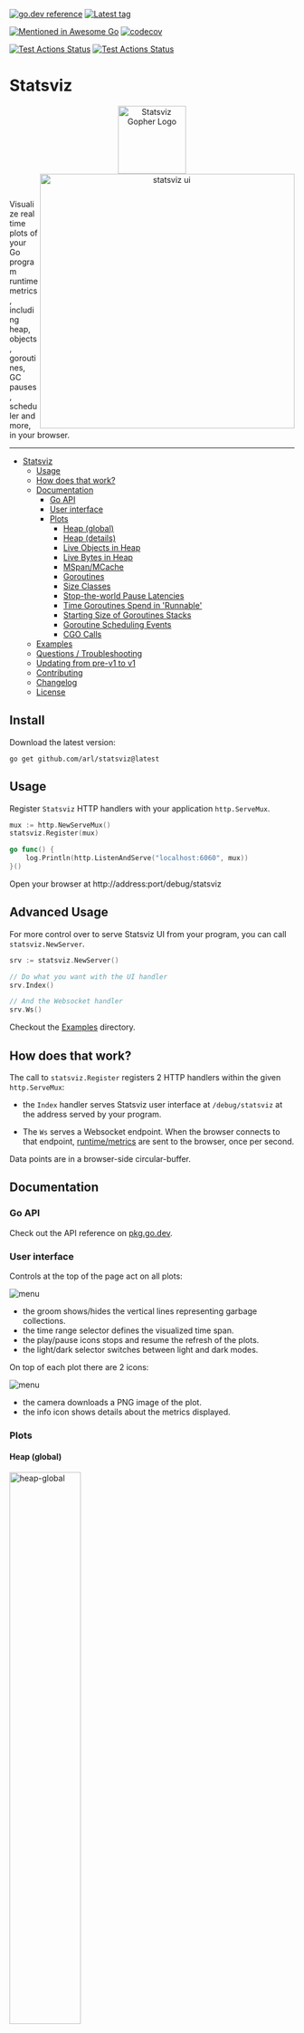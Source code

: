 [![go.dev reference](https://img.shields.io/badge/go.dev-reference-007d9c?logo=go&logoColor=white&style=round-square)](https://pkg.go.dev/github.com/arl/statsviz)
[![Latest tag](https://img.shields.io/github/tag/arl/statsviz.svg)](https://github.com/arl/statsviz/tag/)

[![Mentioned in Awesome Go](https://awesome.re/mentioned-badge.svg)](https://github.com/avelino/awesome-go)
[![codecov](https://codecov.io/gh/arl/statsviz/branch/main/graph/badge.svg)](https://codecov.io/gh/arl/statsviz)

[![Test Actions Status](https://github.com/arl/statsviz/workflows/Tests-linux/badge.svg)](https://github.com/arl/statsviz/actions)
[![Test Actions Status](https://github.com/arl/statsviz/workflows/Tests-others/badge.svg)](https://github.com/arl/statsviz/actions)

# Statsviz

<p align="center">
  <img alt="Statsviz Gopher Logo" width="120" src="https://raw.githubusercontent.com/arl/statsviz/readme-docs/logo.png?sanitize=true">
  <img alt="statsviz ui" width="450" align="right" src="https://github.com/arl/statsviz/raw/readme-docs/window.png">
</p>
<br/>

Visualize real time plots of your Go program runtime metrics, including heap, objects, goroutines, GC pauses, scheduler and more, in your browser.

<hr>

- [Statsviz](#statsviz)
  - [Usage](#usage)
  - [How does that work?](#how-does-that-work)
  - [Documentation](#documentation)
    - [Go API](#go-api)
    - [User interface](#user-interface)
    - [Plots](#plots)
      - [Heap (global)](#heap-global)
      - [Heap (details)](#heap-details)
      - [Live Objects in Heap](#live-objects-in-heap)
      - [Live Bytes in Heap](#live-bytes-in-heap)
      - [MSpan/MCache](#mspanmcache)
      - [Goroutines](#goroutines)
      - [Size Classes](#size-classes)
      - [Stop-the-world Pause Latencies](#stop-the-world-pause-latencies)
      - [Time Goroutines Spend in 'Runnable'](#time-goroutines-spend-in-runnable)
      - [Starting Size of Goroutines Stacks](#starting-size-of-goroutines-stacks)
      - [Goroutine Scheduling Events](#goroutine-scheduling-events)
      - [CGO Calls](#cgo-calls)
  - [Examples](#examples)
  - [Questions / Troubleshooting](#questions--troubleshooting)
  - [Updating from pre-v1 to v1](#updating-from-pre-v1-to-v1)
  - [Contributing](#contributing)
  - [Changelog](#changelog)
  - [License](#license)

## Install

Download the latest version:

```
go get github.com/arl/statsviz@latest
```

## Usage

Register `Statsviz` HTTP handlers with your application `http.ServeMux`.

```go
mux := http.NewServeMux()
statsviz.Register(mux)

go func() {
    log.Println(http.ListenAndServe("localhost:6060", mux))
}()
```

Open your browser at http://address:port/debug/statsviz

## Advanced Usage

For more control over to serve Statsviz UI from your program, you can call `statsviz.NewServer`.

```go
srv := statsviz.NewServer()

// Do what you want with the UI handler
srv.Index()

// And the Websocket handler
srv.Ws()
```

Checkout the [Examples](_example) directory.

## How does that work?

The call to `statsviz.Register` registers 2 HTTP handlers within the given `http.ServeMux`:

- the `Index` handler serves Statsviz user interface at `/debug/statsviz` at the address served by your program.

- The `Ws` serves a Websocket endpoint. When the browser connects to that endpoint, [runtime/metrics](https://pkg.go.dev/runtime/metrics) are sent to the browser, once per second.

Data points are in a browser-side circular-buffer.

## Documentation

### Go API

Check out the API reference on [pkg.go.dev](https://pkg.go.dev/github.com/arl/statsviz#section-documentation).

### User interface

Controls at the top of the page act on all plots:

<img alt="menu" src="https://github.com/arl/statsviz/raw/readme-docs/menu-002.png">

- the groom shows/hides the vertical lines representing garbage collections.
- the time range selector defines the visualized time span.
- the play/pause icons stops and resume the refresh of the plots.
- the light/dark selector switches between light and dark modes.

On top of each plot there are 2 icons:

<img alt="menu" src="https://github.com/arl/statsviz/raw/readme-docs/plot.menu-001.png">

- the camera downloads a PNG image of the plot.
- the info icon shows details about the metrics displayed.

### Plots

#### Heap (global)

<img width="50%" alt="heap-global" src="https://github.com/arl/statsviz/raw/readme-docs/runtime-metrics/heap-global.png">

#### Heap (details)

<img width="50%" alt="heap-details" src="https://github.com/arl/statsviz/raw/readme-docs/runtime-metrics/heap-details.png">

#### Live Objects in Heap

<img width="50%" alt="live-objects" src="https://github.com/arl/statsviz/raw/readme-docs/runtime-metrics/live-objects.png">

#### Live Bytes in Heap

<img width="50%" alt="live-bytes" src="https://github.com/arl/statsviz/raw/readme-docs/runtime-metrics/live-bytes.png">

#### MSpan/MCache

<img width="50%" alt="mspan-mcache" src="https://github.com/arl/statsviz/raw/readme-docs/runtime-metrics/mspan-mcache.png">

#### Goroutines

<img width="50%" alt="goroutines" src="https://github.com/arl/statsviz/raw/readme-docs/runtime-metrics/goroutines.png">

#### Size Classes

<img width="50%" alt="size-classes" src="https://github.com/arl/statsviz/raw/readme-docs/runtime-metrics/size-classes.png">

#### Stop-the-world Pause Latencies

<img width="50%" alt="gc-pauses" src="https://github.com/arl/statsviz/raw/readme-docs/runtime-metrics/gc-pauses.png">

#### Time Goroutines Spend in 'Runnable'

<img width="50%" alt="runnable-time" src="https://github.com/arl/statsviz/raw/readme-docs/runtime-metrics/runnable-time.png">

#### Starting Size of Goroutines Stacks

<img width="50%" alt="gc-stack-size" src="https://github.com/arl/statsviz/raw/readme-docs/runtime-metrics/gc-stack-size.png">

#### Goroutine Scheduling Events

<img width="50%" alt="sched-events" src="https://github.com/arl/statsviz/raw/readme-docs/runtime-metrics/sched-events.png">

#### CGO Calls

<img width="50%" alt="cgo" src="https://github.com/arl/statsviz/raw/readme-docs/runtime-metrics/cgo.png">

## Examples

Check out the [\_example](./_example/README.md) directory to see various ways to use Statsviz, such as:

- use of `http.DefaultServeMux` or your own `http.ServeMux`
- wrap HTTP handler behind a middleware
- register the web page at `/foo/bar` instead of `/debug/statsviz`
- use `https://` rather than `http://`
- register Statsviz handlers with various Go HTTP libraries/frameworks:
  - [echo](https://github.com/labstack/echo/)
  - [fasthttp](https://github.com/valyala/fasthttp)
  - [fiber](https://github.com/gofiber/fiber/)
  - [gin](https://github.com/gin-gonic/gin)
  - and many others thanks to many contributors!

## Questions / Troubleshooting

Use the [discussions](https://github.com/arl/statsviz/discussions) section for questions.  
Or come to say hi and ask a live question on [#statsviz channel on Gopher's slack](https://gophers.slack.com/archives/C043DU4NZ9D).

## Contributing

Please use [issues](https://github.com/arl/statsviz/issues/new/choose) for bugs and feature requests.  
Pull-requests are always welcome!  
More details in [CONTRIBUTING.md](CONTRIBUTING.md).

## Changelog

See [CHANGELOG.md](./CHANGELOG.md).

## License

See [MIT License](LICENSE)

